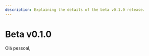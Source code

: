 ```yaml
---
description: Explaining the details of the beta v0.1.0 release.
---
```


# Beta v0.1.0

Olá pessoal,
